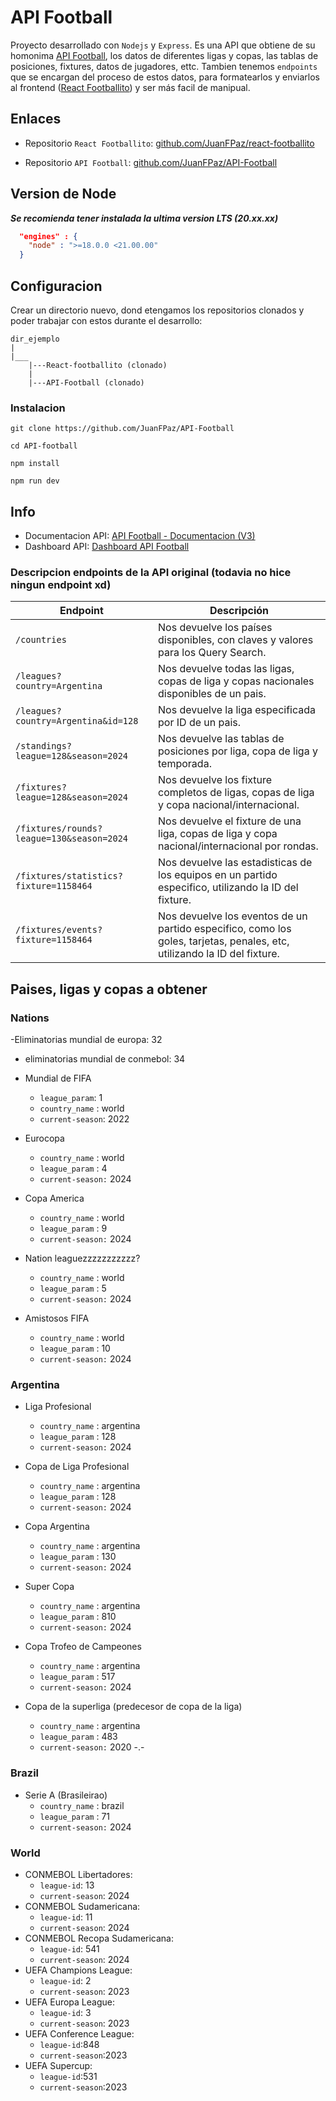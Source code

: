 # API Football

Proyecto desarrollado con `Nodejs` y `Express`. Es una API que obtiene de su homonima [API Football](https://www.api-football.com/documentation-v3), los datos de diferentes ligas y copas, las tablas de posiciones, fixtures, datos de jugadores, ettc. Tambien tenemos `endpoints` que se encargan del proceso de estos datos, para formatearlos y enviarlos al frontend ([React Footballito](https://github.com/JuanFPaz/react-footballito)) y ser más facil de manipual.

## Enlaces

- Repositorio `React Footballito`: [github.com/JuanFPaz/react-footballito](https://github.com/JuanFPaz/react-footballito)

- Repositorio `API Football`: [github.com/JuanFPaz/API-Football](https://github.com/JuanFPaz/API-Football)

## Version de Node

**_Se recomienda tener instalada la ultima version LTS (20.xx.xx)_**

```json
  "engines" : {
    "node" : ">=18.0.0 <21.00.00"
  }
```

## Configuracion

Crear un directorio nuevo, dond etengamos los repositorios clonados y poder trabajar con estos durante el desarrollo:

```
dir_ejemplo
|
|___
    |---React-footballito (clonado)
    |
    |---API-Football (clonado)
```

### Instalacion

`git clone https://github.com/JuanFPaz/API-Football`

`cd API-football`

`npm install`

`npm run dev`

## Info

- Documentacion API: [API Football - Documentacion (V3)](https://www.api-football.com/documentation-v3)
- Dashboard API: [Dashboard API Football](https://dashboard.api-football.com/)

### Descripcion endpoints de la API original (todavia no hice ningun endpoint xd)

| Endpoint                                  | Descripción                                                                                                              |
| ----------------------------------------- | ------------------------------------------------------------------------------------------------------------------------ |
| `/countries`                              | Nos devuelve los países disponibles, con claves y valores para los Query Search.                                         |
| `/leagues?country=Argentina`              | Nos devuelve todas las ligas, copas de liga y copas nacionales disponibles de un pais.                                   |
| `/leagues?country=Argentina&id=128`              | Nos devuelve la liga especificada por ID de un pais.                                   |
| `/standings?league=128&season=2024`       | Nos devuelve las tablas de posiciones por liga, copa de liga y temporada.                                                |
| `/fixtures?league=128&season=2024`        | Nos devuelve los fixture completos de ligas, copas de liga y copa nacional/internacional.                                |
| `/fixtures/rounds?league=130&season=2024` | Nos devuelve el fixture de una liga, copas de liga y copa nacional/internacional por rondas.                             |
| `/fixtures/statistics?fixture=1158464`    | Nos devuelve las estadisticas de los equipos en un partido especifico, utilizando la ID del fixture.                     |
| `/fixtures/events?fixture=1158464`        | Nos devuelve los eventos de un partido especifico, como los goles, tarjetas, penales, etc, utilizando la ID del fixture. |

## Paises, ligas y copas a obtener

### Nations
-Eliminatorias mundial de europa: 32
- eliminatorias mundial de conmebol: 34
- Mundial de FIFA
  - `league_param`: 1
  - `country_name` : world
  - `current-season`: 2022
- Eurocopa
  - `country_name` : world
  - `league_param` : 4
  - `current-season:` 2024

- Copa America
  - `country_name` : world
  - `league_param` : 9
  - `current-season:` 2024

- Nation leaguezzzzzzzzzzz?
  - `country_name` : world
  - `league_param` : 5
  - `current-season:` 2024

- Amistosos FIFA
  - `country_name` : world
  - `league_param` : 10
  - `current-season:` 2024

### Argentina

- Liga Profesional
  - `country_name` : argentina
  - `league_param` : 128
  - `current-season:` 2024

- Copa de Liga Profesional
  - `country_name` : argentina
  - `league_param` : 128
  - `current-season:` 2024

- Copa Argentina
  - `country_name` : argentina
  - `league_param` : 130
  - `current-season:` 2024

- Super Copa
  - `country_name` : argentina
  - `league_param` : 810
  - `current-season:` 2024

- Copa Trofeo de Campeones
  - `country_name` : argentina
  - `league_param` : 517
  - `current-season:` 2024
  
- Copa de la superliga (predecesor de copa de la liga)
  - `country_name` : argentina
  - `league_param` : 483
  - `current-season:` 2020 -.-


### Brazil

- Serie A (Brasileirao)
  - `country_name` : brazil
  - `league_param` : 71
  - `current-season:` 2024
<!--   
- Primera Nacional
  - `league_id`: 129
  - `current-season`: 2024
- Primera B Netropolitana:
  - `league_id`: 131,
  - `current-season`: 2024
- Primera C:
  - `league_id`: 132
  - `current-season`: 2024 -->

### World

- CONMEBOL Libertadores:
  - `league-id`: 13
  - `current-season`: 2024
- CONMEBOL Sudamericana:
  - `league-id`: 11
  - `current-season`: 2024
- CONMEBOL Recopa Sudamericana:
  - `league-id`: 541
  - `current-season`: 2024
- UEFA Champions League:
  - `league-id`: 2
  - `current-season`: 2023
- UEFA Europa League:
  - `league-id`: 3
  - `current-season`: 2023
- UEFA Conference League:
  - `league-id`:848
  - `current-season`:2023
- UEFA Supercup:
  - `league-id`:531
  - `current-season`:2023
